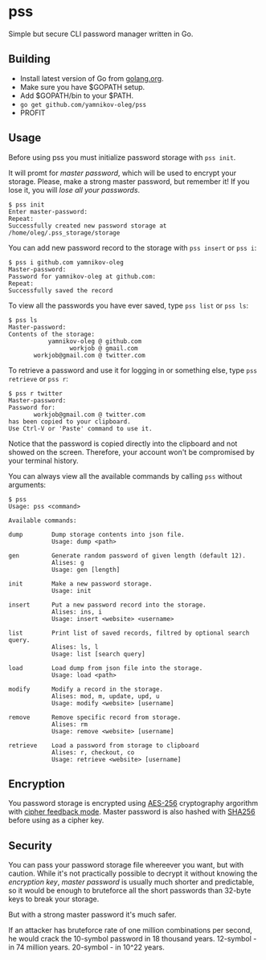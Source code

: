 # pss

Simple but secure CLI password manager written in Go.

## Building

* Install latest version of Go from [golang.org](https://golang.org/).
* Make sure you have $GOPATH setup.
* Add $GOPATH/bin to your $PATH.
* `go get github.com/yamnikov-oleg/pss`
* PROFIT

## Usage

Before using pss you must initialize password storage with `pss init`.

It will promt for *master password*, which will be used to encrypt your storage. Please, make a strong master password, but remember it! If you lose it, you will *lose all your passwords*.

```
$ pss init
Enter master-password:
Repeat:
Successfully created new password storage at /home/oleg/.pss_storage/storage
```

You can add new password record to the storage with `pss insert` or `pss i`:

```
$ pss i github.com yamnikov-oleg
Master-password:
Password for yamnikov-oleg at github.com:
Repeat:
Successfully saved the record
```

To view all the passwords you have ever saved, type `pss list` or `pss ls`:

```
$ pss ls
Master-password:
Contents of the storage:
           yamnikov-oleg @ github.com
                 workjob @ gmail.com
       workjob@gmail.com @ twitter.com
```

To retrieve a password and use it for logging in or something else, type `pss retrieve` or `pss r`:

```
$ pss r twitter
Master-password:
Password for:
       workjob@gmail.com @ twitter.com
has been copied to your clipboard.
Use Ctrl-V or 'Paste' command to use it.
```

Notice that the password is copied directly into the clipboard and not showed on the screen. Therefore, your account won't be compromised by your terminal history.

You can always view all the available commands by calling `pss` without arguments:

```
$ pss
Usage: pss <command>

Available commands:

dump        Dump storage contents into json file.
            Usage: dump <path>

gen         Generate random password of given length (default 12).
            Alises: g
            Usage: gen [length]

init        Make a new password storage.
            Usage: init

insert      Put a new password record into the storage.
            Alises: ins, i
            Usage: insert <website> <username>

list        Print list of saved records, filtred by optional search query.
            Alises: ls, l
            Usage: list [search query]

load        Load dump from json file into the storage.
            Usage: load <path>

modify      Modify a record in the storage.
            Alises: mod, m, update, upd, u
            Usage: modify <website> [username]

remove      Remove specific record from storage.
            Alises: rm
            Usage: remove <website> [username]

retrieve    Load a password from storage to clipboard
            Alises: r, checkout, co
            Usage: retrieve <website> [username]

```

## Encryption

You password storage is encrypted using [AES-256](https://en.wikipedia.org/wiki/Advanced_Encryption_Standard) cryptography argorithm with [cipher feedback mode](https://en.wikipedia.org/wiki/Block_cipher_mode_of_operation#Cipher_Feedback_.28CFB.29). Master password is also hashed with [SHA256](https://en.wikipedia.org/wiki/SHA-2) before using as a cipher key.

## Security

You can pass your password storage file whereever you want, but with caution. While it's not practically possible to decrypt it without knowing the *encryption key*, *master password* is usually much shorter and predictable, so it would be enough to bruteforce all the short passwords than 32-byte keys to break your storage.

But with a strong master password it's much safer.

If an attacker has bruteforce rate of one million combinations per second, he would crack the 10-symbol password in 18 thousand years.
12-symbol - in 74 million years.
20-symbol - in 10^22 years.
